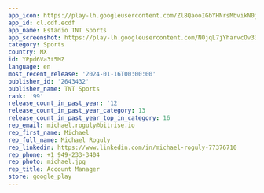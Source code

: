 ```yaml
---
app_icon: https://play-lh.googleusercontent.com/Zl8QaooIGbYHNrsMbvikN0jxSWFhZu10sUQLppkwB_6140u4fX8JvzZ__mzSs0cNWAY
app_id: cl.cdf.ecdf
app_name: Estadio TNT Sports
app_screenshot: https://play-lh.googleusercontent.com/NOjqL7jYharvcOv33DlWIgnOG7fBb0b_40_gcx_HNFKZC1kvpBlqTQseTZ0_Ga9ZSFed
category: Sports
country: MX
id: YPpd6Va3t5MZ
language: en
most_recent_release: '2024-01-16T00:00:00'
publisher_id: '2643432'
publisher_name: TNT Sports
rank: '99'
release_count_in_past_year: '12'
release_count_in_past_year_category: 13
release_count_in_past_year_top_in_category: 16
rep_email: michael.roguly@bitrise.io
rep_first_name: Michael
rep_full_name: Michael Roguly
rep_linkedin: https://www.linkedin.com/in/michael-roguly-77376710
rep_phone: +1 949-233-3404
rep_photo: michael.jpg
rep_title: Account Manager
store: google_play
---
```

